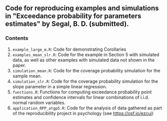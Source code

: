 ## Code for reproducing examples and simulations in "Exceedance probability for parameters estimates" by Segal, B. D. (submitted).

### Contents

1. `example_large_m.R`: Code for demonstrating Corollaries
2. `examples_mean_slr.R`: Code for the example in Section 5 with simulated data, as well as other examples with simulated data not shown in the paper.
3. `simulation_mean.R`: Code for the coverage probability simulation for the sample mean.
4. `simulation_slr.R`: Code for the coverage probability simulation for the slope parameter in a simple linear regression.
5. `functions.R`: Functions for computing exceedance probability point estimates and confidence intervals for linear combinations of i.i.d. normal random variables.
6. `application_RPP_atgp5.R`: Code for the analysis of data gathered as part of the reproducibility project in psychology (see https://osf.io/ezcuj)